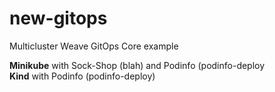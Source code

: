 # new-gitops

Multicluster Weave GitOps Core example

**Minikube** with Sock-Shop (blah) and Podinfo (podinfo-deploy   
**Kind** with Podinfo (podinfo-deploy)
